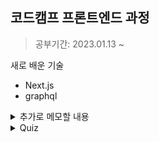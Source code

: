 ## 코드캠프 프론트엔드 과정

> 공부기간: 2023.01.13 ~

새로 배운 기술

- Next.js
- graphql

<details>
<summary>추가로 메모할 내용</summary>

<img width='40%' src='docs/uri.png' alt='uri'>
</details>

<details>
<summary>Quiz</summary>

### emotion

<img width='40%' src='docs/quiz_01_emotion.png' alt='quiz_01_emotion'><br/>

### routing & graphql_communication

<img width='40%' src='docs/quiz_03_product_submit.png' alt='quiz_03_product_submit'>
<img width='40%' src='docs/quiz_03_product_detail.png' alt='quiz_03_product_detail'>
</details>

